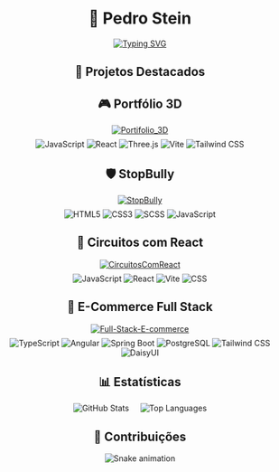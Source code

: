 <div align="center">

# 🚀 Pedro Stein  
[![Typing SVG](https://readme-typing-svg.demolab.com?font=Fira+Code&size=30&duration=4000&pause=1000&color=22D3E6&width=435&lines=Full+Stack+Developer;Open+Source+Contributor;Tech+Enthusiast)](https://git.io/typing-svg)

## 🌟 Projetos Destacados

<div class="repo-card">
  <h2>🎮 Portfólio 3D</h2>
  <a href="https://github.com/Pedro6Stein/Portifolio_3D">
  <img src="https://github-readme-stats.vercel.app/api/pin/?username=Pedro6Stein&repo=Portifolio_3D&theme=radical" alt="Portifolio_3D" />  
  </a>
  <div style="margin-top: 8px;">
    <img src="https://img.shields.io/badge/JavaScript-ES6+-F7DF1E?logo=javascript&logoColor=black" alt="JavaScript" />
    <img src="https://img.shields.io/badge/React-18-61DAFB?logo=react&logoColor=black" alt="React" />
    <img src="https://img.shields.io/badge/Three.js-000000?logo=three.js&logoColor=white" alt="Three.js" />
    <img src="https://img.shields.io/badge/Vite-FFCB2B?logo=vite&logoColor=black" alt="Vite" />
    <img src="https://img.shields.io/badge/TailwindCSS-38B2AC?logo=tailwind-css&logoColor=white" alt="Tailwind CSS" />
  </div>
</div>

<div class="repo-card">
  <h2>🛡 StopBully</h2>
  <a href="https://github.com/Pedro6Stein/StopBully">
    <img src="https://github-readme-stats.vercel.app/api/pin/?username=Pedro6Stein&repo=StopBully&theme=radical" alt="StopBully" />
  </a>
  <div style="margin-top: 8px;">
    <img src="https://img.shields.io/badge/HTML5-E34F26?logo=html5&logoColor=white" alt="HTML5" />
    <img src="https://img.shields.io/badge/CSS3-1572B6?logo=css3&logoColor=white" alt="CSS3" />
    <img src="https://img.shields.io/badge/SCSS-CC6699?logo=sass&logoColor=white" alt="SCSS" />
    <img src="https://img.shields.io/badge/JavaScript-ES6+-F7DF1E?logo=javascript&logoColor=black" alt="JavaScript" />
  </div>
</div>

<div class="repo-card">
  <h2>🔌 Circuitos com React</h2>
  <a href="https://github.com/Pedro6Stein/CircuitosComReact">
    <img src="https://github-readme-stats.vercel.app/api/pin/?username=Pedro6Stein&repo=CircuitosComReact&theme=radical" alt="CircuitosComReact" />
  </a>
  <div style="margin-top: 8px;">
    <img src="https://img.shields.io/badge/JavaScript-ES6+-F7DF1E?logo=javascript&logoColor=black" alt="JavaScript" />
    <img src="https://img.shields.io/badge/React-18-61DAFB?logo=react&logoColor=black" alt="React" />
    <img src="https://img.shields.io/badge/Vite-FFCB2B?logo=vite&logoColor=black" alt="Vite" />
    <img src="https://img.shields.io/badge/CSS-1572B6?logo=css3&logoColor=white" alt="CSS" />
  </div>
</div>

<div class="repo-card">
  <h2>🛒 E-Commerce Full Stack</h2>
  <a href="https://github.com/Pedro6Stein/Full-Stack-E-commerce">
    <img src="https://github-readme-stats.vercel.app/api/pin/?username=Pedro6Stein&repo=Full-Stack-E-commerce&theme=radical" alt="Full-Stack-E-commerce" />
  </a>
  <div style="margin-top: 8px;">
    <img src="https://img.shields.io/badge/TypeScript-3178C6?logo=typescript&logoColor=white" alt="TypeScript" />
    <img src="https://img.shields.io/badge/Angular-DB001B?logo=angular&logoColor=white" alt="Angular" />
    <img src="https://img.shields.io/badge/Spring%20Boot-6DB33F?logo=spring&logoColor=white" alt="Spring Boot" />
    <img src="https://img.shields.io/badge/PostgreSQL-316192?logo=postgresql&logoColor=white" alt="PostgreSQL" />
    <img src="https://img.shields.io/badge/TailwindCSS-38B2AC?logo=tailwind-css&logoColor=white" alt="Tailwind CSS" />
    <img src="https://img.shields.io/badge/DaisyUI-F59E0B?logo=daisyui&logoColor=white" alt="DaisyUI" />
  </div>
</div>

## 📊 Estatísticas

<div style="display: flex; justify-content: center; gap: 20px; flex-wrap: wrap;">
  <img src="https://github-readme-stats.vercel.app/api?username=Pedro6Stein&show_icons=true&theme=radical" alt="GitHub Stats" />
  <img src="https://github-readme-stats.vercel.app/api/top-langs/?username=Pedro6Stein&layout=compact&theme=radical" alt="Top Languages" />
</div>

## 🐍 Contribuições

![Snake animation](https://github.com/Pedro6Stein/Pedro6Stein/blob/output/github-contribution-grid-snake.svg)

</div>
